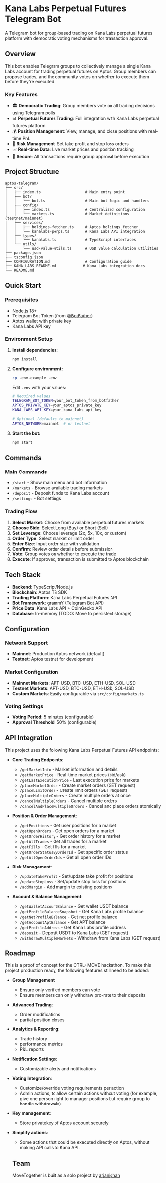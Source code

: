 # Kana Labs Perpetual Futures Telegram Bot

A Telegram bot for group-based trading on Kana Labs perpetual futures platform with democratic voting mechanisms for transaction approval.

## Overview

This bot enables Telegram groups to collectively manage a single Kana Labs account for trading perpetual futures on Aptos. Group members can propose trades, and the community votes on whether to execute them before they're executed.

### Key Features

- 🏛️ **Democratic Trading**: Group members vote on all trading decisions using Telegram polls
- 📊 **Perpetual Futures Trading**: Full integration with Kana Labs perpetual futures platform
- 💰 **Position Management**: View, manage, and close positions with real-time PnL
- 🎯 **Risk Management**: Set take profit and stop loss orders
- 📈 **Real-time Data**: Live market prices and position tracking
- 🔐 **Secure**: All transactions require group approval before execution

## Project Structure

```
aptos-telegram/
├── src/
│   ├── index.ts                    # Main entry point
│   ├── bot/
│   │   └── bot.ts                  # Main bot logic and handlers
│   ├── config/
│   │   ├── index.ts                # Centralized configuration
│   │   └── markets.ts              # Market definitions (testnet/mainnet)
│   ├── services/
│   │   ├── holdings-fetcher.ts     # Aptos holdings fetcher
│   │   └── kanalabs-perps.ts       # Kana Labs API integration
│   ├── types/
│   │   └── kanalabs.ts             # TypeScript interfaces
│   └── utils/
│       └── usd-value-utils.ts      # USD value calculation utilities
├── package.json
├── tsconfig.json
├── CONFIGURATION.md                # Configuration guide
├── KANA_LABS_README.md            # Kana Labs integration docs
└── README.md
```

## Quick Start

### Prerequisites
- Node.js 18+
- Telegram Bot Token (from [@BotFather](https://t.me/botfather))
- Aptos wallet with private key
- Kana Labs API key

### Environment Setup

1. **Install dependencies:**
   ```bash
   npm install
   ```

2. **Configure environment:**
   ```bash
   cp .env.example .env
   ```

   Edit `.env` with your values:
   ```bash
   # Required values
   TELEGRAM_BOT_TOKEN=your_bot_token_from_botfather
   APTOS_PRIVATE_KEY=your_aptos_private_key
   KANA_LABS_API_KEY=your_kana_labs_api_key

   # Optional (defaults to mainnet)
   APTOS_NETWORK=mainnet  # or testnet
   ```

3. **Start the bot:**
   ```bash
   npm start
   ```

## Commands

### **Main Commands**
- `/start` - Show main menu and bot information
- `/markets` - Browse available trading markets
- `/deposit` - Deposit funds to Kana Labs account
- `/settings` - Bot settings

### **Trading Flow**
1. **Select Market**: Choose from available perpetual futures markets
2. **Choose Side**: Select Long (Buy) or Short (Sell)
3. **Set Leverage**: Choose leverage (2x, 5x, 10x, or custom)
4. **Order Type**: Select market or limit order
5. **Enter Size**: Input order size with validation
6. **Confirm**: Review order details before submission
7. **Vote**: Group votes on whether to execute the trade
8. **Execute**: If approved, transaction is submitted to Aptos blockchain

## Tech Stack

- **Backend**: TypeScript/Node.js
- **Blockchain**: Aptos TS SDK
- **Trading Platform**: Kana Labs Perpetual Futures API
- **Bot Framework**: grammY (Telegram Bot API)
- **Price Data**: Kana Labs API + CoinGecko API
- **Database**: In-memory (TODO: Move to persistent storage)

## Configuration

### **Network Support**
- **Mainnet**: Production Aptos network (default)
- **Testnet**: Aptos testnet for development

### **Market Configuration**
- **Mainnet Markets**: APT-USD, BTC-USD, ETH-USD, SOL-USD
- **Testnet Markets**: APT-USD, BTC-USD, ETH-USD, SOL-USD
- **Custom Markets**: Easily configurable via `src/config/markets.ts`

### **Voting Settings**
- **Voting Period**: 5 minutes (configurable)
- **Approval Threshold**: 50% (configurable)

## API Integration

This project uses the  following Kana Labs Perpetual Futures API endpoints:

- **Core Trading Endpoints**:
  - `/getMarketInfo` - Market information and details
  - `/getMarketPrice` - Real-time market prices (bid/ask)
  - `/getLastExecutionPrice` - Last execution price for markets
  - `/placeMarketOrder` - Create market orders (GET request)
  - `/placeLimitOrder` - Create limit orders (GET request)
  - `/placeMultipleOrders` - Create multiple orders at once
  - `/cancelMultipleOrders` - Cancel multiple orders
  - `/cancelAndPlaceMultipleOrders` - Cancel and place orders atomically

- **Position & Order Management**:
  - `/getPositions` - Get user positions for a market
  - `/getOpenOrders` - Get open orders for a market
  - `/getOrderHistory` - Get order history for a market
  - `/getAllTrades` - Get all trades for a market
  - `/getFills` - Get fills for a market
  - `/getOrderStatusByOrderId` - Get specific order status
  - `/getAllOpenOrderIds` - Get all open order IDs

- **Risk Management**:
  - `/updateTakeProfit` - Set/update take profit for positions
  - `/updateStopLoss` - Set/update stop loss for positions
  - `/addMargin` - Add margin to existing positions

- **Account & Balance Management**:
  - `/getWalletAccountBalance` - Get wallet USDT balance
  - `/getProfileBalanceSnapshot` - Get Kana Labs profile balance
  - `/getNetProfileBalance` - Get net profile balance
  - `/getAccountAptBalance` - Get APT balance
  - `/getProfileAddress` - Get Kana Labs profile address
  - `/deposit` - Deposit USDT to Kana Labs (GET request)
  - `/withdrawMultipleMarkets` - Withdraw from Kana Labs (GET request)

## Roadmap

This is a proof of concept for the CTRL+MOVE hackathon. To make this project production ready, the following features still need to be added:
- **Group Management**:
  - Ensure only verified members can vote
  - Ensure members can only withdraw pro-rate to their deposits
- **Advanced Trading**:
   - Order modifications
   - partial position closes
- **Analytics & Reporting**:
  - Trade history
  - performance metrics
  - P&L reports
- **Notification Settings**:
  - Customizable alerts and notifications
- **Voting Integration**:
  - Customize/override voting requirements per action
  - Admin actions, to allow certain actions without voting (for example, give one person right to manager positions but require group to handle withdrawals)
- **Key management**:
  - Store privatekey of Aptos account securely
- **Simplify actions**:
  - Some actions that could be executed directly on Aptos, without making API calls to Kana API.

  ## Team

  MoveTogether is built as a solo project by [arjanjohan](https://x.com/arjanjohan)